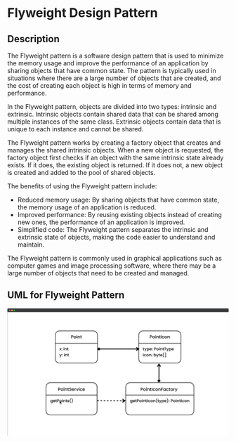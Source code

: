 # Flyweight Design Pattern

## Description

The Flyweight pattern is a software design pattern that is used to minimize the memory usage and improve the performance of an application by sharing objects that have common state. The pattern is typically used in situations where there are a large number of objects that are created, and the cost of creating each object is high in terms of memory and performance.

In the Flyweight pattern, objects are divided into two types: intrinsic and extrinsic. Intrinsic objects contain shared data that can be shared among multiple instances of the same class. Extrinsic objects contain data that is unique to each instance and cannot be shared.

The Flyweight pattern works by creating a factory object that creates and manages the shared intrinsic objects. When a new object is requested, the factory object first checks if an object with the same intrinsic state already exists. If it does, the existing object is returned. If it does not, a new object is created and added to the pool of shared objects.

The benefits of using the Flyweight pattern include:

- Reduced memory usage: By sharing objects that have common state, the memory usage of an application is reduced.
- Improved performance: By reusing existing objects instead of creating new ones, the performance of an application is improved.
- Simplified code: The Flyweight pattern separates the intrinsic and extrinsic state of objects, making the code easier to understand and maintain.

The Flyweight pattern is commonly used in graphical applications such as computer games and image processing software, where there may be a large number of objects that need to be created and managed.

## UML for Flyweight Pattern

<div style="width: 100%; display: flex; justify-content: center; align-items: center; border-radius: 15px; gap: 15px; ">
<img src="./flyweight-pattern.png" alt="UML for Flyweight Pattern" />
</div>

